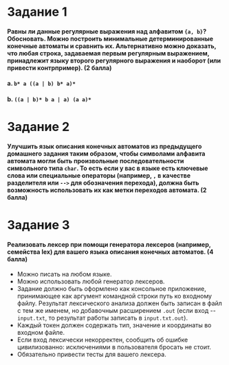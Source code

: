 # Задание 1

####  Равны ли данные регулярные выражения над алфавитом `{a, b}`? Обосновать. Можно построить минимальные детерминированные конечные автоматы и сравнить их. Альтернативно можно доказать, что любая строка, задаваемая первым регулярным выражением, принадлежит языку второго регулярного выражения и наоборот (или привести контрпример). (2 балла)
####  a. `b* a ((a | b) b* a)*`
####  b. `((a | b)* b a | a) (a a)*`


# Задание 2

#### Улучшить язык описания конечных автоматов из предыдущего домашнего задания таким образом, чтобы символами алфавита автомата могли быть произвольные последовательности символьного типа `char`. То есть если у вас в языке есть ключевые слова или специальные операторы (например, `,` в качестве разделителя или `-->` для обозначения перехода), должна быть возможность использовать их как метки переходов автомата. (2 балла)


# Задание 3

#### Реализовать лексер при помощи генератора лексеров (например, семейства lex) для вашего языка описания конечных автоматов. (4 балла)
   * Можно писать на любом языке.
   * Можно использовать любой генератор лексеров.
   * Задание должно быть оформлено как консольное приложение, принимающее как аргумент командной строки путь ко входному файлу. Результат лексического анализа должен быть записан в файл с тем же именем, но добавочным расширением `.out` (если вход -- `input.txt`, то результат работы записать в `input.txt.out`).
   * Каждый токен должен содержать тип, значение и координаты во входном файле.
   * Если вход лексически некорректен, сообщить об ошибке цивилизованно: исключениями в пользователя бросать не стоит.
   * Обязательно привести тесты для вашего лексера.
